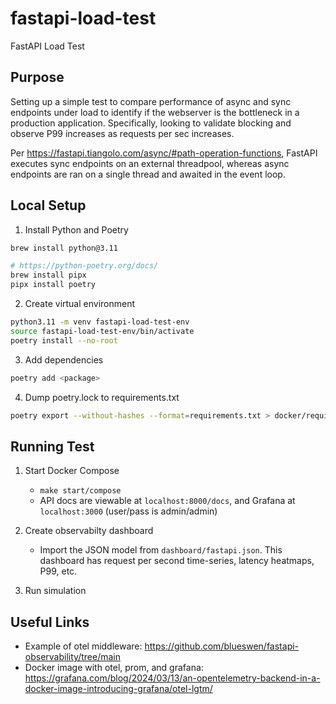 # fastapi-load-test
FastAPI Load Test

## Purpose
Setting up a simple test to compare performance of async and sync endpoints under load to identify if the webserver is the bottleneck in a production application. Specifically, looking to validate blocking and observe P99 increases as requests per sec increases. 

Per https://fastapi.tiangolo.com/async/#path-operation-functions, FastAPI executes sync endpoints on an external threadpool, whereas async endpoints are ran on a single thread and awaited in the event loop.

## Local Setup
1. Install Python and Poetry
```sh
brew install python@3.11

# https://python-poetry.org/docs/
brew install pipx
pipx install poetry
```
2. Create virtual environment
```sh
python3.11 -m venv fastapi-load-test-env
source fastapi-load-test-env/bin/activate
poetry install --no-root
```

3. Add dependencies
```sh
poetry add <package>
```

4. Dump poetry.lock to requirements.txt
```sh
poetry export --without-hashes --format=requirements.txt > docker/requirements.txt
```

## Running Test
1. Start Docker Compose
    - `make start/compose`
    - API docs are viewable at `localhost:8000/docs`, and Grafana at `localhost:3000` (user/pass is admin/admin)

2. Create observabilty dashboard
    - Import the JSON model from `dashboard/fastapi.json`. This dashboard has request per second time-series, latency heatmaps, P99, etc.

3. Run simulation

## Useful Links
- Example of otel middleware: https://github.com/blueswen/fastapi-observability/tree/main
- Docker image with otel, prom, and grafana: https://grafana.com/blog/2024/03/13/an-opentelemetry-backend-in-a-docker-image-introducing-grafana/otel-lgtm/